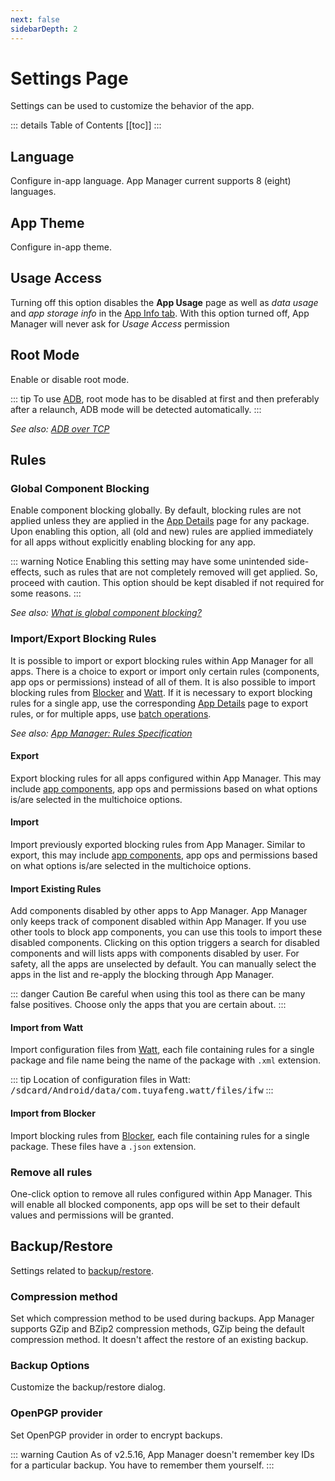 ```yaml
---
next: false
sidebarDepth: 2
---
```

# Settings Page
Settings can be used to customize the behavior of the app.

::: details Table of Contents
[[toc]]
:::

## Language
Configure in-app language. App Manager current supports 8 (eight) languages.

## App Theme
Configure in-app theme.

## Usage Access
Turning off this option disables the **App Usage** page as well as _data usage_ and _app storage info_ in the [App Info tab][3]. With this option turned off, App Manager will never ask for _Usage Access_ permission

## Root Mode
Enable or disable root mode. 

::: tip
To use [ADB][1], root mode has to be disabled at first and then preferably after a relaunch, ADB mode will be detected automatically.
:::

_See also: [ADB over TCP][1]_

## Rules

### Global Component Blocking
Enable component blocking globally. By default, blocking rules are not applied unless they are applied in the [App Details][2] page for any package. Upon enabling this option, all (old and new) rules are applied immediately for all apps without explicitly enabling blocking for any app.

::: warning Notice
Enabling this setting may have some unintended side-effects, such as rules that are not completely removed will get applied. So, proceed with caution. This option should be kept disabled if not required for some reasons.
:::

_See also: [What is global component blocking?][7]_

### Import/Export Blocking Rules
It is possible to import or export blocking rules within App Manager for all apps. There is a choice to export or import only certain rules (components, app ops or permissions) instead of all of them. It is also possible to import blocking rules from [Blocker][4] and [Watt][5]. If it is necessary to export blocking rules for a single app, use the corresponding [App Details][2] page to export rules, or for multiple apps, use [batch operations][6].

_See also: [App Manager: Rules Specification][rules_spec]_

#### Export
Export blocking rules for all apps configured within App Manager. This may include [app components][what_are_components], app ops and permissions based on what options is/are selected in the multichoice options.

#### Import
Import previously exported blocking rules from App Manager. Similar to export, this may include [app components][what_are_components], app ops and permissions based on what options is/are selected in the multichoice options.

#### Import Existing Rules
Add components disabled by other apps to App Manager. App Manager only keeps track of component disabled within App Manager. If you use other tools to block app components, you can use this tools to import these disabled components. Clicking on this option triggers a search for disabled components and will lists apps with components disabled by user. For safety, all the apps are unselected by default. You can manually select the apps in the list and re-apply the blocking through App Manager.

::: danger Caution
Be careful when using this tool as there can be many false positives. Choose only the apps that you are certain about.
:::

#### Import from Watt
Import configuration files from [Watt][5], each file containing rules for a single package and file name being the name of the package with `.xml` extension.

::: tip
Location of configuration files in Watt: <tt>/sdcard/Android/data/com.tuyafeng.watt/files/ifw</tt>
:::

#### Import from Blocker
Import blocking rules from [Blocker][4], each file containing rules for a single package. These files have a `.json` extension.

### Remove all rules
One-click option to remove all rules configured within App Manager. This will enable all blocked components, app ops will be set to their default values and permissions will be granted.

## Backup/Restore
Settings related to [backup/restore][backup_restore].

### Compression method
Set which compression method to be used during backups. App Manager supports GZip and BZip2 compression methods, GZip being the default compression method. It doesn't affect the restore of an existing backup.

### Backup Options
Customize the backup/restore dialog.

### OpenPGP provider
Set OpenPGP provider in order to encrypt backups.

::: warning Caution
As of v2.5.16, App Manager doesn't remember key IDs for a particular backup. You have to remember them yourself.
:::

[1]: ./adb-over-tcp.md
[2]: ./app-details-page.md
[3]: ./app-details-page.md#app-info-tab
[4]: https://github.com/lihenggui/blocker
[5]: https://github.com/tuyafeng/Watt
[6]: ./main-page.md#batch-operations
[7]: ../faq/app-components.md#what-is-global-component-blocking
[what_are_components]: ../faq/app-components.md#what-are-the-app-components
[rules_spec]: ../tech/rules-specification.md
[backup_restore]: ./backup-restore.md
